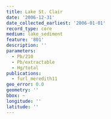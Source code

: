```yaml
---
title: Lake St. Clair
date: '2006-12-31'
date_collected_earliest: '2006-01-01'
record_type: core
medium: lake_sediment
feature: '801'
description: ''
parameters:
  - Pb/210
  - Pb/extractable
  - Hg/total
publications:
  - furl_meredith11
geo_error: 0.0
geometry: ''
bbox: ~
longitude: ''
latitude: ''
---
```

